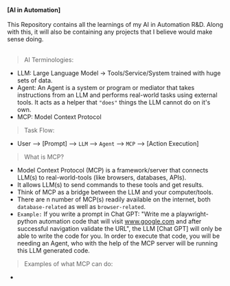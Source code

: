 **[AI in Automation]**  
<br/>
This Repository contains all the learnings of my AI in Automation R&D. Along with this, it will also be containing any projects that I believe would make sense doing.  
<br />

> AI Terminologies:
- LLM: Large Language Model -> Tools/Service/System trained with huge sets of data.
- Agent: An Agent is a system or program or mediator that takes instructions from an LLM and performs real-world tasks using external tools. It acts as a helper that `"does"` things the LLM cannot do on it's own.
- MCP: Model Context Protocol

> Task Flow:
- User --> [Prompt] --> `LLM` --> `Agent` --> `MCP` --> [Action Execution]

> What is MCP?
- Model Context Protocol (MCP) is a framework/server that connects LLM(s) to real-world-tools (like browsers, databases, APIs).
- It allows LLM(s) to send commands to these tools and get results.
- Think of MCP as a bridge between the LLM and your computer/tools.
- There are n number of MCP(s) readily available on the internet, both `database-related` as well as `browser-related`.
- `Example:` If you write a prompt in Chat GPT: "Write me a playwright-python automation code that will visit www.google.com and after successful navigation validate the URL", the LLM [Chat GPT] will only be able to write the code for you. In order to execute that code, you will be needing an Agent, who with the help of the MCP server will be running this LLM generated code.

> Examples of what MCP can do:
- 